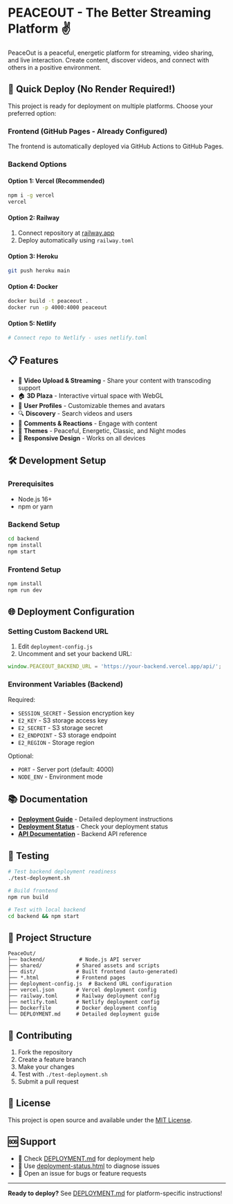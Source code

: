 # PEACEOUT - The Better Streaming Platform ✌️

PeaceOut is a peaceful, energetic platform for streaming, video sharing, and live interaction. Create content, discover videos, and connect with others in a positive environment.

## 🚀 Quick Deploy (No Render Required!)

This project is ready for deployment on multiple platforms. Choose your preferred option:

### Frontend (GitHub Pages - Already Configured)
The frontend is automatically deployed via GitHub Actions to GitHub Pages.

### Backend Options

#### Option 1: Vercel (Recommended)
```bash
npm i -g vercel
vercel
```

#### Option 2: Railway
1. Connect repository at [railway.app](https://railway.app)
2. Deploy automatically using `railway.toml`

#### Option 3: Heroku
```bash
git push heroku main
```

#### Option 4: Docker
```bash
docker build -t peaceout .
docker run -p 4000:4000 peaceout
```

#### Option 5: Netlify
```bash
# Connect repo to Netlify - uses netlify.toml
```

## 📋 Features

- 🎥 **Video Upload & Streaming** - Share your content with transcoding support
- 🏠 **3D Plaza** - Interactive virtual space with WebGL
- 👤 **User Profiles** - Customizable themes and avatars
- 🔍 **Discovery** - Search videos and users
- 💬 **Comments & Reactions** - Engage with content
- 🎨 **Themes** - Peaceful, Energetic, Classic, and Night modes
- 📱 **Responsive Design** - Works on all devices

## 🛠️ Development Setup

### Prerequisites
- Node.js 16+
- npm or yarn

### Backend Setup
```bash
cd backend
npm install
npm start
```

### Frontend Setup
```bash
npm install
npm run dev
```

## 🌐 Deployment Configuration

### Setting Custom Backend URL
1. Edit `deployment-config.js`
2. Uncomment and set your backend URL:
```javascript
window.PEACEOUT_BACKEND_URL = 'https://your-backend.vercel.app/api/';
```

### Environment Variables (Backend)
Required:
- `SESSION_SECRET` - Session encryption key
- `E2_KEY` - S3 storage access key  
- `E2_SECRET` - S3 storage secret
- `E2_ENDPOINT` - S3 storage endpoint
- `E2_REGION` - Storage region

Optional:
- `PORT` - Server port (default: 4000)
- `NODE_ENV` - Environment mode

## 📚 Documentation

- [**Deployment Guide**](DEPLOYMENT.md) - Detailed deployment instructions
- [**Deployment Status**](deployment-status.html) - Check your deployment status
- [**API Documentation**](backend/src/index.js) - Backend API reference

## 🧪 Testing

```bash
# Test backend deployment readiness
./test-deployment.sh

# Build frontend
npm run build

# Test with local backend
cd backend && npm start
```

## 🎯 Project Structure

```
PeaceOut/
├── backend/           # Node.js API server
├── shared/           # Shared assets and scripts
├── dist/             # Built frontend (auto-generated)
├── *.html            # Frontend pages
├── deployment-config.js  # Backend URL configuration
├── vercel.json       # Vercel deployment config
├── railway.toml      # Railway deployment config
├── netlify.toml      # Netlify deployment config
├── Dockerfile        # Docker deployment config
└── DEPLOYMENT.md     # Detailed deployment guide
```

## 🤝 Contributing

1. Fork the repository
2. Create a feature branch
3. Make your changes
4. Test with `./test-deployment.sh`
5. Submit a pull request

## 📄 License

This project is open source and available under the [MIT License](LICENSE).

## 🆘 Support

- 📖 Check [DEPLOYMENT.md](DEPLOYMENT.md) for deployment help
- 🔧 Use [deployment-status.html](deployment-status.html) to diagnose issues
- 🐛 Open an issue for bugs or feature requests

---

**Ready to deploy?** See [DEPLOYMENT.md](DEPLOYMENT.md) for platform-specific instructions!